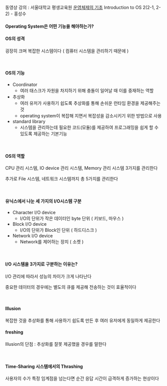 동영상 강의 : 서울대학교 평생교육원 [운영체제의 기초](http://snui.snu.ac.kr/ocw/index.php?mode=view&id=627) Introduction to OS 2(2-1, 2-2) - 홍성수

<h4>Operating System은 어떤 기능을 해야하는가?</h4>

<h4>OS의 성격</h4>

굉장히 크며 복잡한 시스템이다 ( 컴퓨터 시스템을 관리하기 때문에 )

<br>

<h4>OS의 기능</h4>

- Coordinator
   - 여러 태스크가 자원을 차지하기 위해 충돌이 일어날 때 이를 중재하는 역할
- 추상화
    - 여러 유저가 사용하기 쉽도록 추상화를 통해 손쉬운 런타임 환경을 제공해주는 것
    - operating system이 복잡해 지면서 복잡성을 감소시키기 위한 방법으로 사용
- standard library
    - 시스템을 관리하는데 필요한 코드(모듈)를 제공하여 프로그래밍을 쉽게 할 수 있도록 제공하는 기본기능

<br>

<h4>OS의 역할</h4>

CPU 관리 시스템, IO device 관리 시스템, Memory 관리 시스템 3가지를 관리한다

추가로 File 시스템, 네트워크 시스템까지 총 5가지를 관리한다

<br>

<h4>유닉스에서 나눈 세 가지의 I/O시스템 구분</h4>

- Character I/O device
    - I/O의 단위가 작은 데이터인 byte 단위 ( 키보드, 마우스 )
- Block I/O device
    - I/O의 단위가 Block인 단위 ( 하드디스크 )
- Network I/O device
    - Network를 제어하는 장치 ( 소켓 )

<br>

<h4>I/O 시스템을 3가지로 구분하는 이유는?</h4>

I/O 관리에 따라서 성능의 차이가 크게 나타난다

중요한 데이터의 경우에는 별도의 큐를 제공해 전송하는 것이 효율적이다

<br>

<h4>Illusion</h4>

복잡한 것을 추상화를 통해 사용하기 쉽도록 만든 후 여러 유저에게 동일하게 제공한다


<h4>freshing</h4>

Illusion의 단점 : 추상화를 잘못 제공했을 경우를 말한다

<br>

<h4>Time-Sharing 시스템에서의 Thrashing</h4>

사용자의 수가 특정 임계점을 넘는다면 순간 응답 시간이 급격하게 증가하는 현상이다




